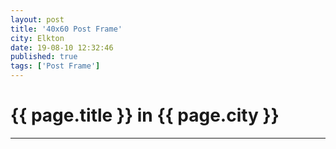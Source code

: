 ```yaml
---
layout: post
title: '40x60 Post Frame'
city: Elkton
date: 19-08-10 12:32:46
published: true
tags: ['Post Frame']
---
```

<h1>{{ page.title }} in {{ page.city }}</h1>
<hr>
